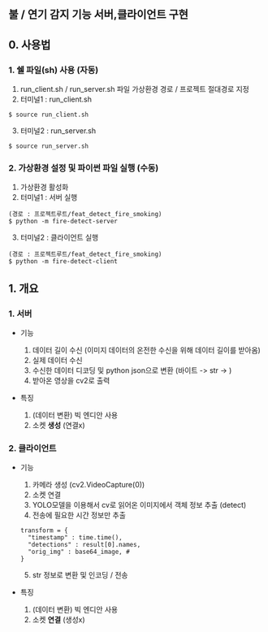 ## 불 / 연기 감지 기능 서버,클라이언트 구현

## 0. 사용법

### 1. 쉘 파일(sh) 사용 (자동)
1. run_client.sh / run_server.sh 파일 가상환경 경로 / 프로젝트 절대경로 지정
2. 터미널1 : run_client.sh
```
$ source run_client.sh
```
3. 터미널2 : run_server.sh
```
$ source run_server.sh
```

### 2. 가상환경 설정 및 파이썬 파일 실행 (수동)
1. 가상환경 활성화
2. 터미널1 : 서버 실행
```
(경로 : 프로젝트루트/feat_detect_fire_smoking)
$ python -m fire-detect-server
```
3. 터미널2 : 클라이언트 실행
```
(경로 : 프로젝트루트/feat_detect_fire_smoking)
$ python -m fire-detect-client
```

## 1. 개요

### 1. 서버
  - 기능
    1. 데이터 길이 수신 (이미지 데이터의 온전한 수신을 위해 데이터 길이를 받아옴)
    2. 실제 데이터 수신
    3. 수신한 데이터 디코딩 및 python json으로 변환
      (바이트 -> str -> )
    4. 받아온 영상을 cv2로 출력

  - 특징
    1. (데이터 변환) 빅 엔디안 사용
    2. 소켓 **생성** (연결x)

### 2. 클라이언트
  - 기능
    1. 카메라 생성 (cv2.VideoCapture(0))
    2. 소켓 연결
    3. YOLO모델을 이용해서 cv로 읽어온 이미지에서 객체 정보 추출 (detect)
    4. 전송에 필요한 시간 정보만 추출
    ```
    transform = {
      "timestamp" : time.time(),
      "detections" : result[0].names,
      "orig_img" : base64_image, # 
    }
    ```
    5. str 정보로 변환 및 인코딩 / 전송
  
  - 특징
    1. (데이터 변환) 빅 엔디안 사용
    2. 소켓 **연결** (생성x)